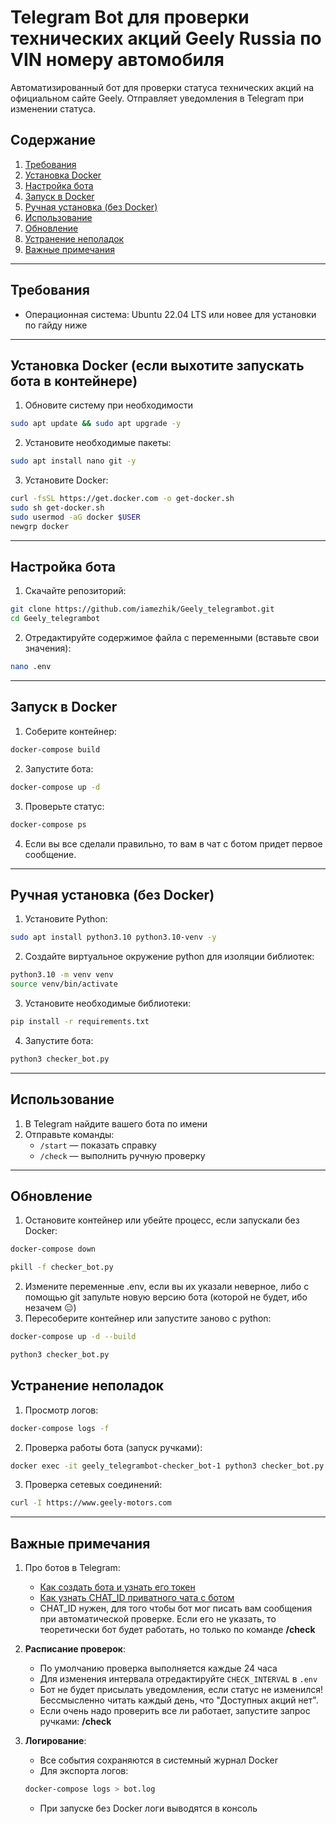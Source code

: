 # Telegram Bot для проверки технических акций Geely Russia по VIN номеру автомобиля

Автоматизированный бот для проверки статуса технических акций на официальном сайте Geely. Отправляет уведомления в Telegram при изменении статуса.

## Содержание
1. [Требования](#требования)
2. [Установка Docker](#установка-docker)
3. [Настройка бота](#настройка-бота)
4. [Запуск в Docker](#запуск-в-docker)
5. [Ручная установка (без Docker)](#ручная-установка-без-docker)
6. [Использование](#использование)
7. [Обновление](#обновление)
8. [Устранение неполадок](#устранение-неполадок)
9. [Важные примечания](#важные-примечания)

---

## Требования
- Операционная система: Ubuntu 22.04 LTS или новее для установки по гайду ниже
  
---

## Установка Docker (если выхотите запускать бота в контейнере)

1. Обновите систему при необходимости
```bash
sudo apt update && sudo apt upgrade -y
```
2. Установите необходимые пакеты:
```bash
sudo apt install nano git -y
```
3. Установите Docker:
```bash
curl -fsSL https://get.docker.com -o get-docker.sh
sudo sh get-docker.sh
sudo usermod -aG docker $USER
newgrp docker
```
---

## Настройка бота

1. Скачайте репозиторий:
```bash
git clone https://github.com/iamezhik/Geely_telegrambot.git
cd Geely_telegrambot
```
2. Отредактируйте содержимое файла с переменными (вставьте свои значения):
```bash
nano .env
```
---

## Запуск в Docker

1. Соберите контейнер:
```bash
docker-compose build
```
2. Запустите бота:
```bash
docker-compose up -d
```
3. Проверьте статус:
```bash
docker-compose ps
```
4. Если вы все сделали правильно, то вам в чат с ботом придет первое сообщение.
---

## Ручная установка (без Docker)

1. Установите Python:
```bash
sudo apt install python3.10 python3.10-venv -y
```
2. Создайте виртуальное окружение python для изоляции библиотек:
```bash
python3.10 -m venv venv
source venv/bin/activate
```
3. Установите необходимые библиотеки:
```bash
pip install -r requirements.txt
```
4. Запустите бота:
```bash
python3 checker_bot.py
```
---

## Использование

1. В Telegram найдите вашего бота по имени
2. Отправьте команды:
   - `/start` — показать справку
   - `/check` — выполнить ручную проверку

---

## Обновление

1. Остановите контейнер или убейте процесс, если запускали без Docker:
```bash
docker-compose down
```
```bash
pkill -f checker_bot.py
```
2. Измените переменные .env, если вы их указали неверное, либо с помощью git запульте новую версию бота (которой не будет, ибо незачем 😑)
3. Пересоберите контейнер или запустите заново с python:
```bash
docker-compose up -d --build
```
```bash
python3 checker_bot.py
```
## Устранение неполадок

1. Просмотр логов:
```bash
docker-compose logs -f
```
2. Проверка работы бота (запуск ручками):
```bash
docker exec -it geely_telegrambot-checker_bot-1 python3 checker_bot.py --test
```
3. Проверка сетевых соединений:
```bash
curl -I https://www.geely-motors.com
```

---

## Важные примечания

1. Про ботов в Telegram:
   - [Как создать бота и узнать его токен](https://gist.github.com/nafiesl/4ad622f344cd1dc3bb1ecbe468ff9f8a#create-a-telegram-bot-and-get-a-bot-token)
   - [Как узнать CHAT_ID приватного чата с ботом](https://gist.github.com/nafiesl/4ad622f344cd1dc3bb1ecbe468ff9f8a#get-chat-id-for-a-private-chat)
   - CHAT_ID нужен, для того чтобы бот мог писать вам сообщения при автоматической проверке. Если его не указать, то теоретически бот будет работать, но только по команде **/check**
3. **Расписание проверок**:
   - По умолчанию проверка выполняется каждые 24 часа
   - Для изменения интервала отредактируйте `CHECK_INTERVAL` в `.env`
   - Бот не будет присылать уведомления, если статус не изменился! Бессмысленно читать каждый день, что "Доступных акций нет".
   - Если очень надо проверить все ли работает, запустите запрос ручками: **/check**

4. **Логирование**:
   - Все события сохраняются в системный журнал Docker
   - Для экспорта логов:
   ```bash
   docker-compose logs > bot.log
   ```
   - При запуске без Docker логи выводятся в консоль
